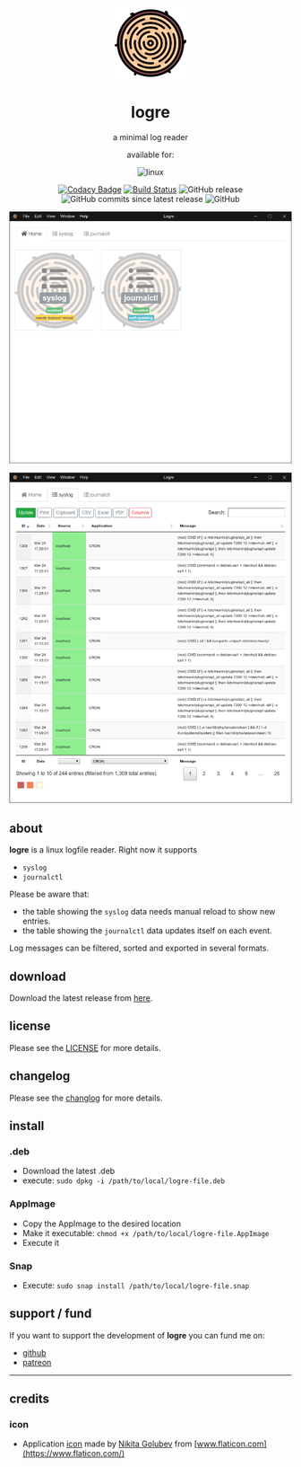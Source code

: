 <p align="center">
  <a href="#"><img src="https://raw.githubusercontent.com/yafp/logre/master/.github/images/logo/128x128.png" width="128"></a>
</p>

<div align="center">
  <h1>logre</h1>

a minimal log reader

available for:

![linux](https://raw.githubusercontent.com/yafp/media-dupes/master/.github/images/platform/linux_32x32.png)

[![Codacy Badge](https://api.codacy.com/project/badge/Grade/390dae4f9f4443c88f4a836a0d37a9a1)](https://www.codacy.com/app/yafp/logre?utm_source=github.com&amp;utm_medium=referral&amp;utm_content=yafp/logre&amp;utm_campaign=Badge_Grade)
[![Build Status](https://travis-ci.org/yafp/logre.svg?branch=master)](https://travis-ci.org/yafp/logre)
![GitHub release](https://img.shields.io/github/release/yafp/logre.svg)
![GitHub commits since latest release](https://img.shields.io/github/commits-since/yafp/logre/latest.svg)
![GitHub](https://img.shields.io/github/license/yafp/logre.svg)

![logo](https://raw.githubusercontent.com/yafp/logre/master/.github/images/screenshots/ui_latest_home.png)

![logo](https://raw.githubusercontent.com/yafp/logre/master/.github/images/screenshots/ui_latest_syslog.png)

</div>

## about
**logre** is a linux logfile reader. Right now it supports 

* ```syslog``` 
* ```journalctl```

Please be aware that: 

* the table showing the ```syslog``` data needs manual reload to show new entries.
* the table showing the ```journalctl``` data updates itself on each event.

Log messages can be filtered, sorted and exported in several formats.

## download
Download the latest release from [here](https://github.com/yafp/logre/releases).

## license
Please see the [LICENSE](LICENSE) for more details.

## changelog
Please see the [changlog](docs/CHANGELOG.md) for more details.

## install
### .deb
* Download the latest .deb
* execute: ```sudo dpkg -i /path/to/local/logre-file.deb```

### AppImage
* Copy the AppImage to the desired location
* Make it executable: ```chmod +x /path/to/local/logre-file.AppImage```
* Execute it

### Snap
* Execute: ```sudo snap install /path/to/local/logre-file.snap```


## support / fund
If you want to support the development of **logre** you can fund me on:

* [github](https://github.com/sponsors/yafp)
* [patreon](https://www.patreon.com/yafp)

***

## credits
### icon
* Application [icon](https://www.flaticon.com/free-icon/wood_2670424) made by [Nikita Golubev](https://www.flaticon.com/authors/nikita-golubev) from [www.flaticon.com](https://www.flaticon.com/)
